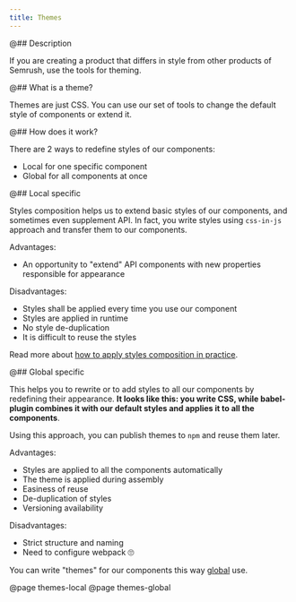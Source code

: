 ```yaml
---
title: Themes
---
```


@## Description

If you are creating a product that differs in style from other products of Semrush, use the tools for theming.

@## What is a theme?

Themes are just CSS. You can use our set of tools to change the default style of components or extend it.

@## How does it work?

There are 2 ways to redefine styles of our components:

- Local for one specific component
- Global for all components at once

@## Local specific

Styles composition helps us to extend basic styles of our components, and sometimes even supplement API. In fact, you write styles using `css-in-js` approach and transfer them to our components.

Advantages:

- An opportunity to "extend" API components with new properties responsible for appearance

Disadvantages:

- Styles shall be applied every time you use our component
- Styles are applied in runtime
- No style de-duplication
- It is difficult to reuse the styles

Read more about [how to apply styles composition in practice](/style/themes/themes-local/).

@## Global specific

This helps you to rewrite or to add styles to all our components by redefining their appearance. **It looks like this: you write CSS, while babel-plugin combines it with our default styles and applies it to all the components**.

Using this approach, you can publish themes to `npm` and reuse them later.

Advantages:

- Styles are applied to all the components automatically
- The theme is applied during assembly
- Easiness of reuse
- De-duplication of styles
- Versioning availability

Disadvantages:

- Strict structure and naming
- Need to configure webpack 🙄

You can write "themes" for our components this way [global](/style/themes/themes-global/) use.

@page themes-local
@page themes-global
